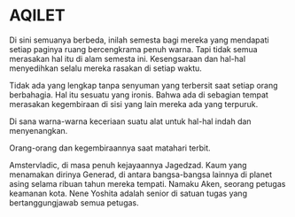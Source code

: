 AQILET
=

Di sini semuanya berbeda, inilah semesta bagi mereka yang mendapati setiap paginya ruang bercengkrama penuh warna. Tapi tidak semua merasakan hal itu di alam semesta ini. Kesengsaraan dan hal-hal menyedihkan selalu mereka rasakan di setiap waktu.

Tidak ada yang lengkap tanpa senyuman yang terbersit saat setiap orang berbahagia. Hal itu sesuatu yang ironis. Bahwa ada di sebagian tempat merasakan kegembiraan di sisi yang lain mereka ada yang terpuruk.

Di sana warna-warna keceriaan suatu alat untuk hal-hal indah dan menyenangkan. 

Orang-orang dan kegembiraannya saat matahari terbit.

Amstervladic, di masa penuh kejayaannya Jagedzad. Kaum yang menamakan dirinya Generad, di antara bangsa-bangsa lainnya di planet asing selama ribuan tahun mereka tempati. Namaku Aken, seorang petugas keamanan kota. Nene Yoshita adalah senior di satuan tugas yang bertanggungjawab semua petugas.




